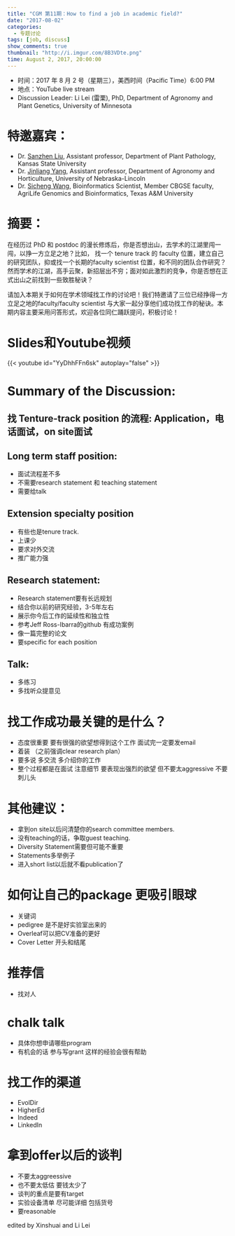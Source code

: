 ```yaml
---
title: "CGM 第11期：How to find a job in academic field?"
date: "2017-08-02"
categories:
  - 专题讨论
tags: [job, discuss]
show_comments: true
thumbnail: "http://i.imgur.com/8B3VDte.png"
time: August 2, 2017, 20:00:00
---
```



- 时间：2017 年 8 月 2 号（星期三），美西时间（Pacific Time）6:00 PM
- 地点：YouTube live stream 
- Discussion Leader: Li Lei (雷栗), PhD,  Department of Agronomy and Plant Genetics, University of Minnesota
 
# 特邀嘉宾：
- Dr. [Sanzhen Liu](http://plantgenomics.ksu.edu/liulab/pages/home.html), Assistant professor, Department of Plant Pathology, Kansas State University
- Dr. [Jinliang Yang](http://jyanglab.com/), Assistant professor, Department of Agronomy and Horticulture, University of Nebraska-Lincoln
- Dr. [Sicheng Wang](http://www.txgen.tamu.edu/personnel/), Bioinformatics Scientist, Member CBGSE faculty, AgriLife Genomics and Bioinformatics, Texas A&M University
 
# 摘要：
在经历过 PhD 和 postdoc 的漫长修炼后，你是否想出山，去学术的江湖里闯一闯，以挣一方立足之地？比如， 找一个 tenure track 的 faculty 位置，建立自己的研究团队，抑或找一个长期的faculty scientist 位置，和不同的团队合作研究？然而学术的江湖，高手云聚，新招层出不穷；面对如此激烈的竞争，你是否想在正式出山之前找到一些致胜秘诀？
 
请加入本期关于如何在学术领域找工作的讨论吧！我们特邀请了三位已经挣得一方立足之地的faculty/faculty scientist 与大家一起分享他们成功找工作的秘诀。本期内容主要采用问答形式，欢迎各位同仁踊跃提问，积极讨论！

# Slides和Youtube视频

{{< youtube id="YyDhhFFn6sk" autoplay="false" >}}

# Summary of the Discussion:

## 找 Tenture-track position 的流程: Application，电话面试，on site面试

## Long term staff position:
- 面试流程差不多
- 不需要research statement 和 teaching statement
- 需要给talk

## Extension specialty position
- 有些也是tenure track. 
- 上课少
- 要求对外交流 
- 推广能力强

## Research statement:
- Research statement要有长远规划
- 结合你以前的研究经验，3-5年左右
- 展示你今后工作的延续性和独立性
- 参考Jeff Ross-Ibarra的github 有成功案例
- 像一篇完整的论文
- 要specific for each position

## Talk:
- 多练习
- 多找听众提意见

# 找工作成功最关键的是什么？
- 态度很重要 要有很强的欲望想得到这个工作 面试完一定要发email
- 着装 （之前强调clear research plan）
- 要多说 多交流 多介绍你的工作
- 整个过程都是在面试 注意细节 要表现出强烈的欲望 但不要太aggressive 不要刺儿头

# 其他建议：
- 拿到on site以后问清楚你的search committee members.
- 没有teaching的话，争取guest teaching.
- Diversity Statement需要但可能不重要
- Statements多举例子
- 进入short list以后就不看publication了

# 如何让自己的package 更吸引眼球
- 关键词
- pedigree 是不是好实验室出来的
- Overleaf可以把CV准备的更好
- Cover Letter 开头和结尾

# 推荐信
- 找对人

# chalk talk
- 具体你想申请哪些program
- 有机会的话 参与写grant 这样的经验会很有帮助

# 找工作的渠道
- EvolDir
- HigherEd
- Indeed
- LinkedIn

# 拿到offer以后的谈判
- 不要太aggreessive 
- 也不要太低估 要钱太少了
- 谈判的重点是要有target
- 实验设备清单 尽可能详细 包括货号
- 要reasonable

edited by Xinshuai and Li Lei
